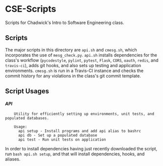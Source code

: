 # **CSE-Scripts**
Scripts for Chadwick's Intro to Software Engineering class.

## Scripts
The major scripts in this directory are ```api.sh``` and ```cmesg.sh```, which incorporates the use of ```mesg_check.py```. ```api.sh``` installs dependencies for the class's workflow (```pycodestyle```, ```pylint```, ```pytest```, ```Flask```, ```CORS```, ```oauth```, ```redis```, and ```travis-ci```), adds git hooks, and also sets up testing and application environments. ```cmesg.sh``` is run in a Travis-CI instance and checks the commit history for any violations in the class's git commit template.

## Script Usages
#### _API_
```
    Utility for efficiently setting up environments, unit tests, and populated databases.

    Usage:
      api setup - Install programs and add api alias to bashrc
      api db - Set up a populated database
      api test - Run unit tests on application
```

In order to install dependencies having just recently downloaded the script, run ```bash api.sh setup```, and that will install dependencies, hooks, and aliases.
